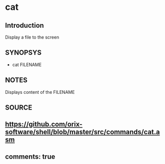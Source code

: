 # cat

## Introduction

 Display a file to the screen

## SYNOPSYS

+ cat FILENAME

## NOTES

Displays content of the FILENAME

## SOURCE

https://github.com/orix-software/shell/blob/master/src/commands/cat.asm
---
comments: true
---
